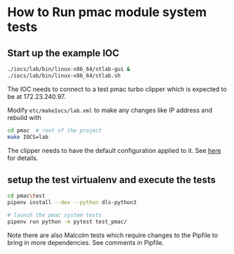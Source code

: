# How to Run pmac module system tests

## Start up the example IOC

```bash
./iocs/lab/bin/linux-x86_64/stlab-gui &
./iocs/lab/bin/linux-x86_64/stlab.sh
```
The IOC needs to connect to a test pmac turbo clipper which is expected to
be at 172.23.240.97.

Modify `etc/makeIocs/lab.xml` to make any changes like IP address and 
rebuild with
```bash
cd pmac  # root of the project
make IOCS=lab
```

The clipper needs to have the default configuration applied to it.
See [here](../etc/bootstrap/README.md) for details.

## setup the test virtualenv and execute the tests

```bash
cd pmac\test
pipenv install --dev --python dls-python3

# launch the pmac system tests
pipenv run python -m pytest test_pmac/
```

Note there are also Malcolm tests which require changes to the Pipfile
to bring in more dependencies. See comments in Pipfile.


